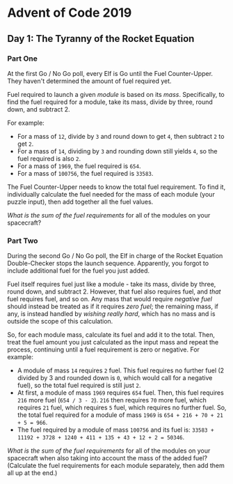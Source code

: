 # Advent of Code 2019

## Day 1: The Tyranny of the Rocket Equation

### Part One

At the first Go / No Go poll, every Elf is Go until the Fuel Counter-Upper.
They haven't determined the amount of fuel required yet.

Fuel required to launch a given *module* is based on its *mass*.  Specifically, to
find the fuel required for a module, take its mass, divide by three, round
down, and subtract 2.

For example:

- For a mass of `12`, divide by `3` and round down to get `4`, then subtract
  `2` to get `2`.
- For a mass of `14`, dividing by `3` and rounding down still yields `4`, so
  the fuel required is also `2`.
- For a mass of `1969`, the fuel required is `654`.
- For a mass of `100756`, the fuel required is `33583`.

The Fuel Counter-Upper needs to know the total fuel requirement.  To find it,
individually calculate the fuel needed for the mass of each module (your puzzle
input), then add together all the fuel values.

*What is the sum of the fuel requirements* for all of the modules on your
spacecraft?

### Part Two

During the second Go / No Go poll, the Elf in charge of the Rocket Equation
Double-Checker stops the launch sequence.  Apparently, you forgot to include
additional fuel for the fuel you just added.

Fuel itself requires fuel just like a module - take its mass, divide by three,
round down, and subtract 2.  However, that fuel also requires fuel, and *that*
fuel requires fuel, and so on.  Any mass that would require *negative fuel*
should instead be treated as if it requires *zero fuel*; the remaining mass, if
any, is instead handled by *wishing really hard*, which has no mass and is
outside the scope of this calculation.

So, for each module mass, calculate its fuel and add it to the total.  Then,
treat the fuel amount you just calculated as the input mass and repeat the
process, continuing until a fuel requirement is zero or negative.  For example:

- A module of mass `14` requires `2` fuel.  This fuel requires no further fuel
  (2 divided by 3 and rounded down is `0`, which would call for a negative
  fuel), so the total fuel required is still just `2`.
- At first, a module of mass `1969` requires `654` fuel.  Then, this fuel
  requires `216` more fuel (`654 / 3 - 2`).  `216` then requires `70` more
  fuel, which requires `21` fuel, which requires `5` fuel, which requires no
  further fuel.  So, the total fuel required for a module of mass `1969` is
  `654 + 216 + 70 + 21 + 5 = 966`.
- The fuel required by a module of mass `100756` and its fuel is: `33583 +
  11192 + 3728 + 1240 + 411 + 135 + 43 + 12 + 2 = 50346`.

*What is the sum of the fuel requirements* for all of the modules on your
spacecraft when also taking into account the mass of the added fuel?  (Calculate
the fuel requirements for each module separately, then add them all up at the
end.)
